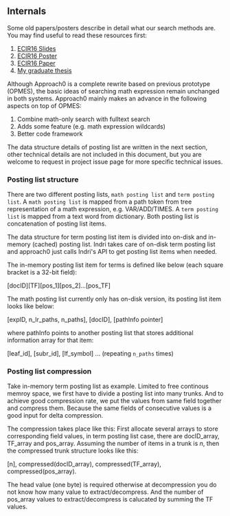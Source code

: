 ## Internals
Some old papers/posters describe in detail what our search
methods are. You may find useful to read these resources first:

1. [ECIR16 Slides](https://github.com/tkhost/tkhost.github.io/raw/master/opmes/ECIR16-OPMES-slides-handouts.pdf)
2. [ECIR16 Poster](https://github.com/tkhost/tkhost.github.io/raw/master/opmes/ECIR16-Wei-Poster-publish.pdf)
3. [ECIR16 Paper](https://github.com/tkhost/tkhost.github.io/blob/master/opmes/ecir2016.pdf)
4. [My graduate thesis](https://github.com/tkhost/tkhost.github.io/raw/master/opmes/thesis-ref.pdf)

Although Approach0 is a complete rewrite based on previous
prototype (OPMES), the basic ideas of searching math expression
remain unchanged in both systems. Approach0 mainly makes an advance
in the following aspects on top of OPMES:

1. Combine math-only search with fulltext search
2. Adds some feature (e.g. math expression wildcards)
3. Better code framework

The data structure details of posting list are written in the next section,
other technical details are not included in this document, but you are welcome to request in project issue page for more specific technical issues.

### Posting list structure
There are two different posting lists, `math posting list` and `term posting list`. A `math posting list` is mapped from a path token from tree representation of a math expression, e.g. VAR/ADD/TIMES. A `term posting list` is mapped from a text word from dictionary. Both posting list is concatenation of posting list items.

The data structure for term posting list item is divided into on-disk and in-memory (cached) posting list.
Indri takes care of on-disk term posting list and approach0 just calls Indri's API to get posting list items when needed.

The in-memory posting list item for terms is defined like below (each square bracket is a 32-bit field):

[docID][TF][pos_1][pos_2]...[pos_TF]

The math posting list currently only has on-disk version, its posting list item looks like below:

[expID, n_lr_paths, n_paths], [docID], [pathInfo pointer]

where pathInfo points to another posting list that stores additional information array for that item:

[leaf_id], [subr_id], [lf_symbol] ... (repeating `n_paths` times)

### Posting list compression
Take in-memory term posting list as example. Limited to free continous memroy space, we first have to divide a posting list into many trunks. And to achieve good compression rate, we put the values from same field together and compress them. Because the same fields of consecutive values is a good input for delta compression.

The compression takes place like this: First allocate several arrays to store corresponding field values, in term posting list case, there are docID_array, TF_array and pos_array. Assuming the number of items in a trunk is *n*, then the compressed trunk structure looks like this:

[n], compressed(docID_array), compressed(TF_array), compressed(pos_array).

The head value (one byte) is required otherwise at decompression you do not know how many value to extract/decompress. And the number of pos_array values to extract/decompress is calucated by summing the TF values.
